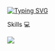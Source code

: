 [![Typing SVG](https://readme-typing-svg.herokuapp.com?size=25&duration=5048&color=1DB1F7&lines=Hi+%F0%9F%96%90+I+am+JinxScript+)](https://git.io/typing-svg)

Skills 💻					

<img src="https://skillicons.dev/icons?i=git,js,figma,react,java,cpp"/>




